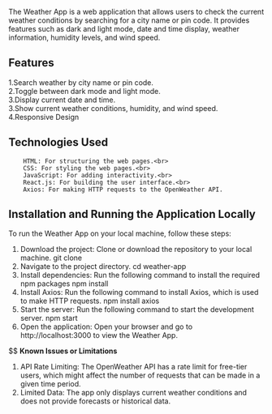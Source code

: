 The Weather App is a web application that allows users to check the current weather conditions by searching for a city name or pin code. It provides features such as dark and light mode, date and time display, weather information, humidity levels, and wind speed.

## **Features**
1.Search weather by city name or pin code.<br>
2.Toggle between dark mode and light mode.<br>
3.Display current date and time.<br>
3.Show current weather conditions, humidity, and wind speed.<br>
4.Responsive Design<br> 
## **Technologies Used**
        HTML: For structuring the web pages.<br>
        CSS: For styling the web pages.<br>
        JavaScript: For adding interactivity.<br>
        React.js: For building the user interface.<br>
        Axios: For making HTTP requests to the OpenWeather API.
## **Installation and Running the Application Locally**
To run the Weather App on your local machine, follow these steps:<br>
1. Download the project: Clone or download the repository to your local machine.
   git clone <repository-url>
3. Navigate to the project directory.
    cd weather-app<br>
4. Install dependencies: Run the following command to install the required npm packages
    npm install
5. Install Axios: Run the following command to install Axios, which is used to make HTTP requests.
   npm install axios
6. Start the server: Run the following command to start the development server.
   npm start
7.  Open the application: Open your browser and go to http://localhost:3000 to view the Weather App.

$$ **Known Issues or Limitations**
1. API Rate Limiting: The OpenWeather API has a rate limit for free-tier users, which might affect the number of requests that can be made in a given time period.<br>
2. Limited Data: The app only displays current weather conditions and does not provide forecasts or historical data.

